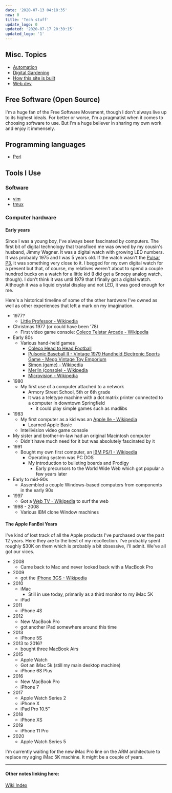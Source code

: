 ```yaml
---
date: '2020-07-13 04:18:35'
new: 0
title: 'Tech stuff'
update_logo: 0
updated: '2020-07-17 20:39:15'
updated_logo: '1'
---
```

## Misc. Topics
* [Automation](/Automation)
* [Digital Gardening](/Digital-Gardening)
* [How this site is built](/How-this-site-is-built)
* [Web dev](/Web-dev)

## Free Software (Open Source)
I'm a huge fan of the Free Software Movement, though I don't always live up to
its highest ideals. For better or worse, I'm a pragmatist when it comes to
choosing software to use. But I'm a huge believer in sharing my own work and
enjoy it immensely.

## Programming languages
* [Perl](/Perl)

## Tools I Use
### Software
* [vim](/vim)
* [tmux](/tmux)

### Computer hardware
#### Early years
Since I was a young boy, I've always been fascinated by computers. The first bit
of digital technology that transfixed me was owned by my cousin's husband, Jimmy
Wagner. It was a digital watch with growing LED numbers. It was probably 1975
and I was 5 years old. If the watch wasn't the [Pulsar P3](https://20centurywatches.com/pulsar-p3/), it was something very close to it.
I begged for my own digital watch for a present but that, of course, my
relatives weren't about to spend a couple hundred bucks on a watch for a little
kid (I did get a Snoopy analog watch, though). I don't think it was until 1979
that I finally got a digital watch. Although it was a liquid crystal display and
not LED, it was good enough for me.

Here's a historical timeline of some of the other hardware I've owned as well as
other experiences that left a mark on my imagination.

* 1977?
  * [Little Professor - Wikipedia](https://en.wikipedia.org/wiki/Little_Professor)
* Christmas 1977 (or could have been '78)
  * First video game console: [Coleco Telstar Arcade - Wikipedia](https://en.wikipedia.org/wiki/Coleco_Telstar_Arcade)
* Early 80s
  * Various hand-held games
    * [Coleco Head to Head Football](https://www.handheldmuseum.com/Coleco/H2HFootball.htm)
    * [Pulsonic Baseball II - Vintage 1979 Handheld Electronic Sports Game - Mego  Vintage Toy Emporium](https://www.vintagetoyemporium.com/product-page/pulsonic-baseball-ii-vintage-1979-handheld-electronic-sports-game-mego)
    * [Simon (game) - Wikipedia](https://en.wikipedia.org/wiki/Simon_%28game%29)
    * [Merlin (console) - Wikipedia](https://en.wikipedia.org/wiki/Merlin_%28console%29)
    * [Microvision - Wikipedia](https://en.wikipedia.org/wiki/Microvision)
* 1980
  * My first use of a computer attached to a network
    * Armory Street School, 5th or 6th grade
    * It was a teletype machine with a dot matrix printer connected to a
      computer in downtown Springfield
      * it could play simple games such as madlibs
* 1983
  * My first computer as a kid was an [Apple IIe - Wikipedia](https://en.wikipedia.org/wiki/Apple_IIe)
    * Learned Apple Basic
  * Intellivision video game console
* My sister and brother-in-law had an original Macintosh computer
  * Didn't have much need for it but was absolutely fascinated by it
* 1991
  * Bought my own first computer, an [IBM PS/1 - Wikipedia](https://en.wikipedia.org/wiki/IBM_PS/1)
    * Operating system was PC DOS
    * My introduction to bulleting boards and Prodigy
      * Early precursors to the World Wide Web which got popular a few years
        later
* Early to mid-90s
  * Assembled a couple Windows-based computers from components in the early 90s
* 1997
  * Got a [Web TV - Wikipedia](https://en.wikipedia.org/wiki/MSN_TV) to surf the web
* 1998 - 2008
  * Various IBM clone Window machines

#### The Apple FanBoi Years
I've kind of lost track of all the Apple products I've purchased over the past
12 years. Here they are to the best of my recollection. I've probably spent
roughly $30K on them which is probably a bit obsessive, I'll admit. We've all
got our vices.

* 2008
  * Came back to Mac and never looked back with a MacBook Pro
* 2009
  * got the [iPhone 3GS - Wikipedia](https://en.wikipedia.org/wiki/IPhone_3GS)
* 2010
  * iMac
    * Still in use today, primarily as a third monitor to my iMac 5K
  * iPad
* 2011
  * iPhone 4S
* 2012
  * New MacBook Pro
  * got another iPad somewhere around this time
* 2013
  * iPhone 5S
* 2013 to 2016?
  * bought three MacBook Airs
* 2015
  * Apple Watch
  * Got an iMac 5k (still my main desktop machine)
  * iPhone 6S Plus
* 2016
  * New MacBook Pro
  * iPhone 7
* 2017
  * Apple Watch Series 2
  * iPhone X
  * iPad Pro 10.5"
* 2018
  * iPhone XS
* 2019
  * iPhone 11 Pro
* 2020
  * Apple Watch Series 5

I'm currently waiting for the new iMac Pro line on the ARM architecture to
replace my aging iMac 5K machine. It might be a couple of years.

---
#### Other notes linking here:

[Wiki Index](/index/)
